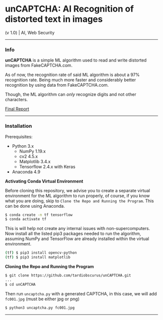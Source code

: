 # unCAPTCHA: AI Recognition of distorted text in images

(v 1.0) | AI, Web Security

---

### Info

**unCAPTCHA** is a simple ML algorithm used to read and write distorted images from FakeCAPTCHA.com.

As of now, the recognition rate of said ML algorithm is about a 97% recognition rate. Being much more faster and considerably better recognition by using data from FakeCAPTCHA.com.

Though, the ML algorithm can *only* recognize digits and not other characters.

[Final Report](./freport.pdf)

---

### Installation

Prerequisites:
- Python 3.x
  - NumPy 1.19.x
  - cv2 4.5.x
  - Matplotlib 3.4.x
  - Tensorflow 2.4.x with Keras
- Anaconda 4.9 

**Activating Conda Virtual Environment**

Before cloning this repository, we advise you to create a separate virtual environment for the ML algorithm to run properly, of course, if you know what you are doing, skip to `Clone the Repo and Running the Program`. This can be done using Anaconda.

```sh
$ conda create -n tf tensorflow
$ conda activate tf
```

This is will help not create any internal issues with non-supercomputers. Now install all the listed pip3 packages needed to run the algorithm, assuming NumPy and TensorFlow are already installed within the virtual environment.

```sh
(tf) $ pip3 install opencv-python
(tf) $ pip3 install matplotlib
```

**Cloning the Repo and Running the Program**

```sh
$ git clone https://github.com/tardiobscurus/unCAPTCHA.git
...
$ cd unCAPTCHA
```

Then run `uncaptcha.py` with a generated CAPTCHA, in this case, we will add `fc001.jpg` (must be either jpg or png)

```sh
$ python3 uncaptcha.py fc001.jpg
```

---



